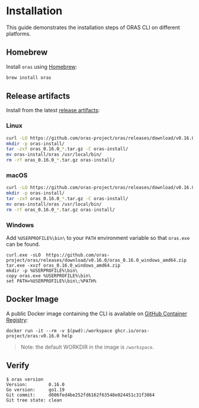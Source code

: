 # Installation

This guide demonstrates the installation steps of ORAS CLI on different platforms.

## Homebrew

Install `oras` using [Homebrew](https://brew.sh/):

```bash
brew install oras
```

## Release artifacts

Install from the latest [release artifacts](https://github.com/oras-project/oras/releases):

### Linux

```bash
curl -LO https://github.com/oras-project/oras/releases/download/v0.16.0/oras_0.16.0_linux_amd64.tar.gz
mkdir -p oras-install/
tar -zxf oras_0.16.0_*.tar.gz -C oras-install/
mv oras-install/oras /usr/local/bin/
rm -rf oras_0.16.0_*.tar.gz oras-install/
```

### macOS

```bash
curl -LO https://github.com/oras-project/oras/releases/download/v0.16.0/oras_0.16.0_darwin_amd64.tar.gz
mkdir -p oras-install/
tar -zxf oras_0.16.0_*.tar.gz -C oras-install/
mv oras-install/oras /usr/local/bin/
rm -rf oras_0.16.0_*.tar.gz oras-install/
```

### Windows

Add `%USERPROFILE%\bin\` to your `PATH` environment variable so that `oras.exe` can be found.

```shell
curl.exe -sLO  https://github.com/oras-project/oras/releases/download/v0.16.0/oras_0.16.0_windows_amd64.zip
tar.exe -xvzf oras_0.16.0_windows_amd64.zip
mkdir -p %USERPROFILE%\bin\
copy oras.exe %USERPROFILE%\bin\
set PATH=%USERPROFILE%\bin\;%PATH%
```

## Docker Image

A public Docker image containing the CLI is available on [GitHub Container Registry](https://github.com/orgs/oras-project/packages/container/package/oras):

```
docker run -it --rm -v $(pwd):/workspace ghcr.io/oras-project/oras:v0.16.0 help
```

> Note: the default WORKDIR  in the image is `/workspace`.

## Verify

```shell
$ oras version
Version:        0.16.0
Go version:     go1.19
Git commit:     d606fed4be252fd6162f63548e024451c31f3864
Git tree state: clean
```
